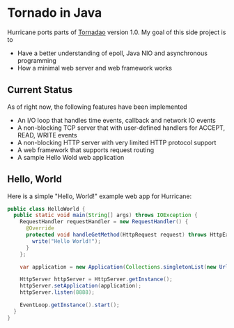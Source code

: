 # Tornado in Java

Hurricane ports parts of [Tornadao](https://github.com/tornadoweb/tornado/tree/stable) version 1.0. My goal of this side project is to

- Have a better understanding of epoll, Java NIO and asynchronous programming
- How a minimal web server and web framework works

## Current Status

As of right now, the following features have been implemented

- An I/O loop that handles time events, callback and network IO events
- A non-blocking TCP server that with user-defined handlers for ACCEPT, READ, WRITE events
- A non-blocking HTTP server with very limited HTTP protocol support
- A web framework that supports request routing
- A sample Hello Wold web application

## Hello, World

Here is a simple "Hello, World!" example web app for Hurricane:

```java
public class HelloWorld {
  public static void main(String[] args) throws IOException {
    RequestHandler requestHandler = new RequestHandler() {
      @Override
      protected void handleGetMethod(HttpRequest request) throws HttpException {
        write("Hello World!");
      }
    };

    var application = new Application(Collections.singletonList(new UrlSpec(".*", requestHandler)));

    HttpServer httpServer = HttpServer.getInstance();
    httpServer.setApplication(application);
    httpServer.listen(8888);

    EventLoop.getInstance().start();
  }
}
```
